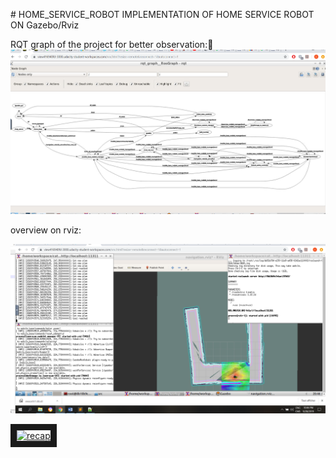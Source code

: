 ﻿﻿﻿# HOME_SERVICE_ROBOT
 IMPLEMENTATION OF HOME SERVICE ROBOT ON Gazebo/Rviz

RQT graph of the project for better observation:
![](IMAGES/rqt.png)

overview on rviz:

![](IMAGES/robot.png)

<a href="http://www.youtube.com/watch?feature=player_embedded&v=i4_W6hlHcJc
" target="_blank"><img src="http://img.youtube.com/vi/i4_W6hlHcJc/0.jpg" 
alt="recap" width="240" height="180" border="10" /></a>
